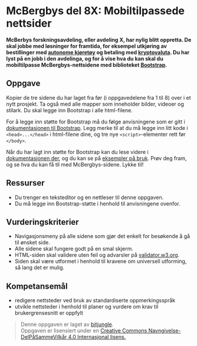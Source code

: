 McBergbys del 8X: Mobiltilpassede nettsider
===========================================
**McBerbys forskningsavdeling, eller avdeling X, har nylig blitt oppretta. De skal jobbe med løsninger for framtida, for eksempel utkjøring av bestillinger med [autonome kjøretøy](https://en.wikipedia.org/wiki/Autonomous_car) og betaling med [kryptovaluta](https://en.wikipedia.org/wiki/Cryptocurrency). Du har lyst på en jobb i den avdelinga, og for å vise hva du kan skal du mobiltilpasse McBergbys-nettsidene med biblioteket [Bootstrap](https://getbootstrap.com/).**

Oppgave
-------
Kopier de tre sidene du har laget fra før (i oppgavedelene fra 1 til 8) over i et nytt prosjekt. Ta også med alle mapper som inneholder bilder, videoer og stilark. Du skal legge inn Bootstrap i alle html-filene.

For å legge inn støtte for Bootstrap må du følge anvisningene som er gitt i [dokumentasjonen til Bootstrap](https://getbootstrap.com/docs/4.0/getting-started/introduction/#starter-template). Legg merke til at du må legge inn litt kode i `<head>...</head>` i html-filene dine, og tre nye `<script>`-elementer rett før `</body>`.

Når du har lagt inn støtte for Bootstrap kan du lese videre i [dokumentasjonen der](https://getbootstrap.com/docs/4.0/layout/overview/), og du kan se på [eksempler på bruk](https://getbootstrap.com/docs/4.0/examples/). Prøv deg fram, og se hva du kan få til med McBergbys-sidene. Lykke til!

Ressurser
---------
* Du trenger en teksteditor og en nettleser til denne oppgaven. 
* Du må legge inn Bootstrap-støtte i henhold til anvisningene ovenfor.

Vurderingskriterier
-------------------
* Navigasjonsmeny på alle sidene som gjør det enkelt for besøkende å gå til ønsket side.
* Alle sidene skal fungere godt på en smal skjerm.
* HTML-siden skal validere uten feil og advarsler på [validator.w3.org](https://validator.w3.org/).
* Siden skal være utformet i henhold til kravene om universell utforming, så lang det er mulig.

Kompetansemål
-------------
* redigere nettsteder ved bruk av standardiserte oppmerkingsspråk
* utvikle nettsteder i henhold til planer og vurdere om krav til brukergrensesnitt er oppfylt

>Denne oppgaven er laget av [bitjungle](https://github.com/bitjungle).  
>Oppgaven er lisensiert under en
>[Creative Commons Navngivelse-DelPåSammeVilkår 4.0 Internasjonal lisens.
](http://creativecommons.org/licenses/by-sa/4.0/)
